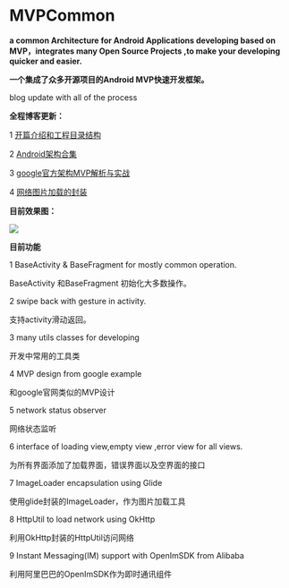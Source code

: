 # MVPCommon
**a common Architecture for Android Applications developing based on MVP，integrates many Open Source Projects ,to make your developing quicker and easier.**

**一个集成了众多开源项目的Android MVP快速开发框架。**


blog update with all of the process

**全程博客更新：**

1 [开篇介绍和工程目录结构](http://www.jianshu.com/p/d0fee882a0fe)

2 [Android架构合集](http://www.jianshu.com/p/1f21e1d375aa)

3 [google官方架构MVP解析与实战](http://www.jianshu.com/p/569ab68da482)

4 [网络图片加载的封装](http://www.jianshu.com/p/e26130a93289)

**目前效果图：**

![](https://camo.githubusercontent.com/cc8b97594a305e80d7c796b8ab37c0bed96954c6/687474703a2f2f75706c6f61642d696d616765732e6a69616e7368752e696f2f75706c6f61645f696d616765732f313833333930312d353530643537366631353063333162662e6769663f696d6167654d6f6772322f6175746f2d6f7269656e742f7374726970)

**目前功能**

1 BaseActivity & BaseFragment for mostly common operation.

BaseActivity 和BaseFragment 初始化大多数操作。

2 swipe back with gesture in activity.

支持activity滑动返回。

3 many utils classes for developing

开发中常用的工具类

4 MVP design from google example

和google官网类似的MVP设计

5 network status observer

网络状态监听

6 interface of loading view,empty view ,error view for all views.

为所有界面添加了加载界面，错误界面以及空界面的接口

7 ImageLoader encapsulation using Glide

使用glide封装的ImageLoader，作为图片加载工具

8 HttpUtil to load network using OkHttp

利用OkHttp封装的HttpUtil访问网络

9 Instant Messaging(IM) support with OpenImSDK from Alibaba

利用阿里巴巴的OpenImSDK作为即时通讯组件
